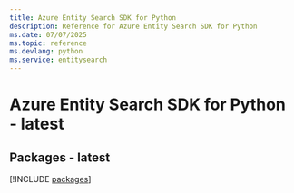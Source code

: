 ```yaml
---
title: Azure Entity Search SDK for Python
description: Reference for Azure Entity Search SDK for Python
ms.date: 07/07/2025
ms.topic: reference
ms.devlang: python
ms.service: entitysearch
---
```

# Azure Entity Search SDK for Python - latest
## Packages - latest
[!INCLUDE [packages](entity-search-index.md)]